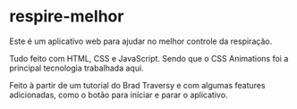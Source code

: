 # respire-melhor
Este é um aplicativo web para ajudar no melhor controle da respiração.

Tudo feito com HTML, CSS e JavaScript. Sendo que o CSS Animations foi a principal
tecnologia trabalhada aqui.

Feito à partir de um tutorial do Brad Traversy e com algumas features adicionadas,
como o botão para iníciar e parar o aplicativo.
